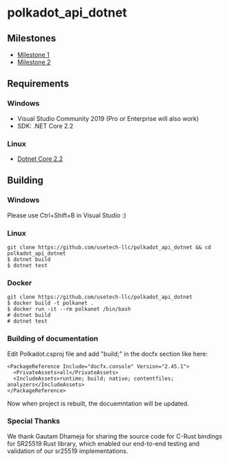 # polkadot_api_dotnet

## Milestones

- [Milestone 1](https://github.com/usetech-llc/polkadot_api_dotnet/blob/master/doc/demo_milestone1.md)
- [Milestone 2](https://github.com/usetech-llc/polkadot_api_dotnet/blob/master/doc/demo_milestone2.md)

## Requirements

### Windows

- Visual Studio Community 2019 (Pro or Enterprise will also work)
- SDK: .NET Core 2.2

### Linux

- [Dotnet Core 2.2](https://dotnet.microsoft.com/download/linux-package-manager/ubuntu16-04/sdk-current)

## Building

### Windows

Please use Ctrl+Shift+B in Visual Studio :)

### Linux

```
git clone https://github.com/usetech-llc/polkadot_api_dotnet && cd polkadot_api_dotnet
$ dotnet build
$ dotnet test
```

### Docker

```
git clone https://github.com/usetech-llc/polkadot_api_dotnet
$ docker build -t polkanet .
$ docker run -it --rm polkanet /bin/bash
# dotnet build
# dotnet test
```


### Building of documentation

Edit Polkadot.csproj file and add "build;" in the docfx section like here:
```
<PackageReference Include="docfx.console" Version="2.45.1">
  <PrivateAssets>all</PrivateAssets>
  <IncludeAssets>runtime; build; native; contentfiles; analyzers</IncludeAssets>
</PackageReference>
```

Now when project is rebuilt, the docuemntation will be updated.

### Special Thanks

We thank Gautam Dhameja for sharing the source code for C-Rust bindings for SR25519 Rust library, which enabled our end-to-end testing and validation of our sr25519 implementations.